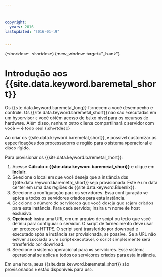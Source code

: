 ```yaml
---



copyright:
  years: 2016
lastupdated: "2016-01-19"


---
```


{:shortdesc: .shortdesc}
{:new_window: target="_blank"}

# Introdução aos {{site.data.keyword.baremetal_short}}

Os {{site.data.keyword.baremetal_long}} fornecem a você desempenho e controle. Os {{site.data.keyword.baremetal_short}} não são executados em um hypervisor e você obtém acesso de baixo nível para os recursos de hardware. Além disso, nenhum outro cliente compartilhará o servidor com você -- é todo seu!
{:shortdesc}

Ao criar os {{site.data.keyword.baremetal_short}}, é possível customizar as especificações dos processadores e região para o sistema operacional e disco rígido.

Para provisionar os {{site.data.keyword.baremetal_short}}:
  1. Acesse **Cálculo > {{site.data.keyword.baremetal_short}}** e clique em **Incluir**.
  2. Selecione o local em que você deseja que a instância dos {{site.data.keyword.baremetal_short}} seja provisionada. Este é um data center em uma das regiões do {{site.data.keyword.Bluemix}}.
  3. Selecione a configuração para os servidores. Essa configuração se aplica a todos os servidores criados para esta instância.
  4. Selecione o número de servidores que você deseja que sejam criados para esta instância. Para cada servidor, insira um nome de host exclusivo.
  5. **Opcional:** insira uma URL em um arquivo de script ou texto que você definiu para configurar o servidor. O script de fornecimento deve usar um protocolo HTTPS. O script será transferido por download e executado após a instância ser provisionada, se possível. Se a URL não estiver associada a um script executável, o script simplesmente será transferido por download.
  6. Selecione o sistema operacional para os servidores. Esse sistema operacional se aplica a todos os servidores criados para esta instância.

Em uma hora, seus {{site.data.keyword.baremetal_short}} são provisionados e estão disponíveis para uso.
